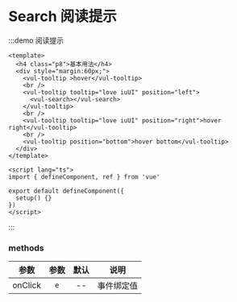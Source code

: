 <!--
 * @Author: sifengyuan
 * @Date: 2022-07-23 10:50:48
 * @LastEditors: sifengyuan
 * @LastEditTime: 2022-07-23 22:39:43
 * @FilePath: /iuUI/docs/components/tooltip/index.md
 * @Description: update here
-->
# Search 阅读提示

:::demo 阅读提示

```vue
<template>
  <h4 class="p8">基本用法</h4>
  <div style="margin:60px;">
    <vul-tooltip >hover</vul-tooltip>
    <br />
    <vul-tooltip tooltip="love iuUI" position="left">
      <vul-search></vul-search>
    </vul-tooltip>
    <br />
    <vul-tooltip tooltip="love iuUI" position="right">hover right</vul-tooltip>
    <br />
    <vul-tooltip position="bottom">hover bottom</vul-tooltip>
  </div>
</template>

<script lang="ts">
import { defineComponent, ref } from 'vue'

export default defineComponent({
  setup() {}
})
</script>
```

:::
<style>
.p8{
  style:"padding:8px"
}
</style>

### methods

|  参数   | 参数 | 默认 |    说明    |
| :-----: | :--: | :--: | :--------: |
| onClick | `e`  |  --  | 事件绑定值 |
